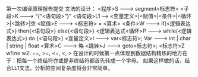 第一次编译原理报告提交
文法的设计：
<程序>S  ---> segment<标志符>
<子段>K  ---> “{“<语句段>”}”
<语句段>L1  --> <变量定义>|<赋值>|<条件>|<循环>|<跳转>|空
<赋值>E  --->  <标志符> = <算术>
<条件>W  --->  if(<逻辑表达式>)  then{<语句段>}  else{<语句段>}
<逻辑表达式<循环>P  --->  while(<逻辑表达式>)  do {<语句段>}
<变量定义>I  --->  var<标志符>;
Var  ---> int | char | string | float
<算术>C  --->  略
<跳转>J  --->  goto<标志符>;
<标志符>Z
w1:no
w2: ==, >=, <=, <, >
在设计的时候第一点体现到数据结构精炼的地方在于：把每一个终结符亦或是非终结符都首先转成一个字母。
如果这样做的话，结合LL1文法，分析的空间复杂度将会非常简单。

